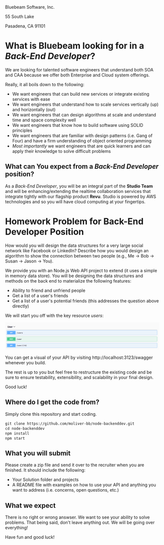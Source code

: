 Bluebeam Software, Inc.

55 South Lake

Pasadena, CA 91101

# What is Bluebeam looking for in a *Back-End Developer*?

We are looking for talented software engineers that understand both SOA and CAA because we offer both Enterprise and Cloud system offerings.

Really, it all boils down to the following:
* We want engineers that can build new services or integrate existing services with ease
* We want engineers that understand how to scale services vertically (up) and horizontally (out)
* We want engineers that can design algorithms at scale and understand time and space complexity well
* We want engineers that know how to build software using SOLID principles
* We want engineers that are familiar with design patterns (i.e. Gang of Four) and have a firm understanding of object oriented programming
* *Most importantly* we want engineers that are quick learners and can apply their knowledge to solve difficult problems

## What can You expect from a *Back-End Developer* position?

As a *Back-End Developer*, you will be an integral part of the **Studio Team** and will be enhancing/extending the realtime collaboration services that integrate tightly with our flagship product **Revu**. Studio is powered by AWS technologies and so you will have cloud computing at your fingertips.

# Homework Problem for Back-End Developer Position

How would you will design the data structures for a very large social network like Facebook or LinkedIn? Describe how you would design an algorithm to show the connection between two people (e.g., Me -> Bob -> Susan -> Jason -> You).

We provide you with an Node.js Web API project to extend (it uses a simple in memory data store). You will be designing the data structures and methods on the back end to materialize the following features:

* Ability to friend and unfriend people
* Get a list of a user's friends
* Get a list of a user's potential friends (this addresses the question above directly)

We will start you off with the key resource *users*:

![](images/swagger-users.png)

You can get a visual of your API by visiting http://localhost:3123/swagger whenever you build.

The rest is up to you but feel free to restructure the existing code and be sure to ensure testability, extensibility, and scalability in your final design.

Good luck!

## Where do I get the code from?

Simply clone this repository and start coding.

```
git clone https://github.com/moliver-bb/node-backenddev.git
cd node-backenddev
npm install
npm start
```

## What you will submit

Please create a zip file and send it over to the recruiter when you are finished. It should include the following:
* Your Solution folder and projects
* A README file with examples on how to use your API and anything you want to address (i.e. concerns, open questions, etc.)

## What we expect

There is no right or wrong answser. We want to see your ability to solve problems.
That being said, don't leave anything out. We will be going over everything!

Have fun and good luck!
